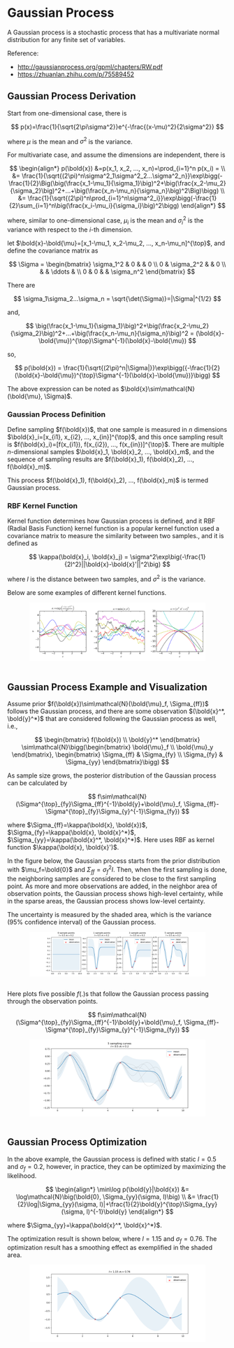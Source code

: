 # Gaussian Process

A Gaussian process is a stochastic process that has a multivariate normal distribution for any finite set of variables.

Reference:

* http://gaussianprocess.org/gpml/chapters/RW.pdf
* https://zhuanlan.zhihu.com/p/75589452

## Gaussian Process Derivation

Start from one-dimensional case, there is

$$
p(x)=\frac{1}{\sqrt{2\pi\sigma^2}}e^{-\frac{(x-\mu)^2}{2\sigma^2}}
$$

where $\mu$ is the mean and $\sigma^2$ is the variance.

For multivariate case, and assume the dimensions are independent, there is

$$
\begin{align*}
    p(\bold{x}) &=p(x_1, x_2, ..., x_n)=\prod_{i=1}^n p(x_i) = \\
    &= \frac{1}{\sqrt{(2\pi)^n\sigma^2_1\sigma^2_2...\sigma^2_n}}\exp\bigg(-\frac{1}{2}\Big(\big(\frac{x_1-\mu_1}{\sigma_1}\big)^2+\big(\frac{x_2-\mu_2}{\sigma_2}\big)^2+...+\big(\frac{x_n-\mu_n}{\sigma_n}\big)^2\Big)\bigg) \\
    &= \frac{1}{\sqrt{(2\pi)^n\prod_{i=1}^n\sigma^2_i}}\exp\bigg(-\frac{1}{2}\sum_{i=1}^n\big(\frac{x_i-\mu_i}{\sigma_i}\big)^2\bigg)
\end{align*}
$$

where, similar to one-dimensional case, $\mu_i$ is the mean and $\sigma^2_i$ is the variance with respect to the $i$-th dimension.

let $\bold{x}-\bold{\mu}=[x_1-\mu_1, x_2-\mu_2, ..., x_n-\mu_n]^{\top}$, and define the covariance matrix as

$$
\Sigma = \begin{bmatrix}
    \sigma_1^2 & 0 &  & 0 \\
    0 & \sigma_2^2 &  & 0 \\
    & & \ddots &  \\
    0 & 0 & & \sigma_n^2
\end{bmatrix}
$$

There are

$$
\sigma_1\sigma_2...\sigma_n = \sqrt{\det(\Sigma)}=|\Sigma|^{1/2}
$$

and,

$$
\big(\frac{x_1-\mu_1}{\sigma_1}\big)^2+\big(\frac{x_2-\mu_2}{\sigma_2}\big)^2+...+\big(\frac{x_n-\mu_n}{\sigma_n}\big)^2 = (\bold{x}-\bold{\mu})^{\top}\Sigma^{-1}(\bold{x}-\bold{\mu})
$$

so,

$$
p(\bold{x}) = \frac{1}{\sqrt{(2\pi)^n|\Sigma|}}\exp\bigg({-\frac{1}{2}(\bold{x}-\bold{\mu})^{\top}\Sigma^{-1}(\bold{x}-\bold{\mu})}\bigg)
$$

The above expression can be noted as $\bold{x}\sim\mathcal{N}(\bold{\mu}, \Sigma)$.

### Gaussian Process Definition

Define sampling $f(\bold{x})$, that one sample is measured in $n$ dimensions $\bold{x}_i=[x_{i1}, x_{i2}, ..., x_{in}]^{\top}$, and this once sampling result is $f(\bold{x}_i)=[f(x_{i1}), f(x_{i2}), ..., f(x_{in})]^{\top}$.
There are multiple $n$-dimensional samples $\bold{x}_1, \bold{x}_2, ..., \bold{x}_m$, and the sequence of sampling results are $f(\bold{x}_1), f(\bold{x}_2), ..., f(\bold{x}_m)$.

This process $f(\bold{x}_1), f(\bold{x}_2), ..., f(\bold{x}_m)$ is termed Gaussian process.

### RBF Kernel Function

Kernel function determines how Gaussian process is defined, and it 
RBF (Radial Basis Function) kernel function is a popular kernel function used a covariance matrix to measure the similarity between two samples., and it is defined as

$$
\kappa(\bold{x}_i, \bold{x}_j) = \sigma^2\exp\big(-\frac{1}{2l^2}||\bold{x}-\bold{x}'||^2\big)
$$

where $l$ is the distance between two samples, and $\sigma^2$ is the variance.

Below are some examples of different kernel functions.

<div style="display: flex; justify-content: center;">
      <img src="imgs/gaussian_proc_diff_kernels.png" width="80%" height="30%" alt="gaussian_proc_diff_kernels" />
</div>
</br>

## Gaussian Process Example and Visualization

Assume prior $f(\bold{x})\sim\mathcal{N}(\bold{\mu}_f, \Sigma_{ff})$ follows the Gaussian process, and there are some observation $(\bold{x}^*, \bold{y}^*)$ that are considered following the Gaussian process as well, i.e.,

$$
\begin{bmatrix}
    f(\bold{x}) \\ \bold{y}^*
\end{bmatrix}
\sim\mathcal{N}\bigg(\begin{bmatrix}
    \bold{\mu}_f \\ \bold{\mu}_y
\end{bmatrix}, \begin{bmatrix}
    \Sigma_{ff} & \Sigma_{fy} \\
    \Sigma_{fy} & \Sigma_{yy}
\end{bmatrix}\bigg)
$$

As sample size grows, the posterior distribution of the Gaussian process can be calculated by

$$
f\sim\mathcal{N}(\Sigma^{\top}_{fy}\Sigma_{ff}^{-1}\bold{y}+\bold{\mu}_f, \Sigma_{ff}-\Sigma^{\top}_{fy}\Sigma_{y}^{-1}\Sigma_{fy})
$$

where $\Sigma_{ff}=\kappa(\bold{x}, \bold{x})$, $\Sigma_{fy}=\kappa(\bold{x}, \bold{x}^*)$, $\Sigma_{yy}=\kappa(\bold{x}^*, \bold{x}^*)$.
Here uses RBF as kernel function $\kappa(\bold{x}, \bold{x}')$.

In the figure below, the Gaussian process starts from the prior distribution with $\mu_f=\bold{0}$ and $\Sigma_{ff}=\sigma_f^2I$.
Then, when the first sampling is done, the neighboring samples are considered to be close to the first sampling point.
As more and more observations are added, in the neighbor area of observation points, the Gaussian process shows high-level certainty, while in the sparse areas, the Gaussian process shows low-level certainty.

The uncertainty is measured by the shaded area, which is the variance ($95\%$ confidence interval) of the Gaussian process.

<div style="display: flex; justify-content: center;">
      <img src="imgs/gaussian_proc.png" width="80%" height="30%" alt="gaussian_proc" />
</div>
</br>

Here plots five possible $f(.)$s that follow the Gaussian process passing through the observation points.

$$
f\sim\mathcal{N}(\Sigma^{\top}_{fy}\Sigma_{ff}^{-1}\bold{y}+\bold{\mu}_f, \Sigma_{ff}-\Sigma^{\top}_{fy}\Sigma_{y}^{-1}\Sigma_{fy})
$$

<div style="display: flex; justify-content: center;">
      <img src="imgs/gaussian_proc_multi_sampling_curves.png" width="80%" height="30%" alt="gaussian_proc_multi_sampling_curves" />
</div>
</br>

## Gaussian Process Optimization

In the above example, the Gaussian process is defined with static $l=0.5$ and $\sigma_f=0.2$, however, in practice, they can be optimized by maximizing the likelihood.

$$
\begin{align*}
    \min\log p(\bold{y}|\bold{x}) &= \log\mathcal{N}\big(\bold{0}, \Sigma_{yy}(\sigma, l)\big) \\
    &= \frac{1}{2}\log|\Sigma_{yy}(\sigma, l)|+\frac{1}{2}\bold{y}^{\top}\Sigma_{yy}(\sigma, l)^{-1}\bold{y}
\end{align*}
$$

where $\Sigma_{yy}=\kappa(\bold{x}^*, \bold{x}^*)$.

The optimization result is shown below, where $l=1.15$ and $\sigma_f=0.76$.
The optimization result has a smoothing effect as exemplified in the shaded area.

<div style="display: flex; justify-content: center;">
      <img src="imgs/gaussian_proc_optm.png" width="80%" height="30%" alt="gaussian_proc_optm" />
</div>
</br>